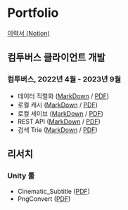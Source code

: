 # Portfolio
[이력서 (Notion)](https://www.notion.so/389e72467b7041cf9a29a2f51f7ec245?showMoveTo=true&saveParent=true)
## 컴투버스 클라이언트 개발
### 컴투버스, 2022년 4월 - 2023년 9월
- 데이터 직렬화 ([MarkDown](./Documents/DataSerializer.md) / [PDF](./Documents/DataSerializer.pdf))
- 로컬 캐시 ([MarkDown](./Documents/LocalCache.md) / [PDF](./Documents/LocalCache.pdf))
- 로컬 세이브 ([MarkDown](./Documents/LocalSave.md) / [PDF](./Documents/LocalSave.pdf))
- REST API ([MarkDown](./Documents/RestAPI.md) / [PDF](./Documents/RestAPI.pdf))
- 검색 Trie ([MarkDown](./Documents/Trie.md) / [PDF](./Documents/Trie.pdf))

## 리서치
### Unity 툴
- Cinematic_Subtitle ([PDF](./Documents/pdf/Cinematic_Subtitle.pdf))
- PngConvert ([PDF](./Documents/pdf/PngConvert.pdf))